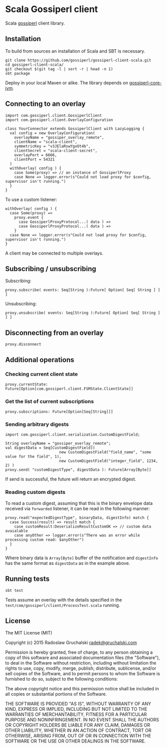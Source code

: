 # Scala Gossiperl client

Scala [gossiperl](http://gossiperl.com) client library.

## Installation

To build from sources an installation of Scala and SBT is necessary.

    git clone https://github.com/gossiperl/gossiperl-client-scala.git
    cd gossiperl-client-scala/
    git checkout $(git tag -l | sort -r | head -n 1)
    sbt package

Deploy in your local Maven or alike. The library depends on [gossiperl-core-jvm](https://github.com/gossiperl/gossiperl-core-jvm).

## Connecting to an overlay

    import com.gossiperl.client.GossiperlClient
    import com.gossiperl.client.OverlayConfiguration

    class YourConnector extends GossiperlClient with LazyLogging {
      val config = new OverlayConfiguration(
        overlayName = "gossiper_overlay_remote",
        clientName = "scala-client",
        symmetricKey = "v3JElaRswYgxOt4b",
        clientSecret = "scala-client-secret",
        overlayPort = 6666,
        clientPort = 54321
      )
      withOverlay( config ) {
        case Some(proxy) => // an instance of GossiperlProxy
        case None => logger.error(s"Could not load proxy for $config, supervisor isn't running.")
      }
    }

To use a custom listener:

    withOverlay( config ) {
      case Some(proxy) =>
        proxy.event {
          case GossiperlProxyProtocol...( data ) =>
          case GossiperlProxyProtocol...( data ) =>
        }
      case None => logger.error(s"Could not load proxy for $config, supervisor isn't running.")
    }

A client may be connected to multiple overlays.

## Subscribing / unsubscribing

Subscribing:

    proxy.subscribe( events: Seq[String ):Future[ Option[ Seq[ String ] ] ]

Unsubscribing:

    proxy.unsubscribe( events: Seq[String ):Future[ Option[ Seq[ String ] ] ]

## Disconnecting from an overlay

    proxy.disconnect

## Additional operations

### Checking current client state

    proxy.currentState: Future[Option[com.gossiperl.client.FSMState.ClientState]]

### Get the list of current subscriptions

    proxy.subscriptions: Future[Option[Seq[String]]]

### Sending arbitrary digests

    import com.gossiperl.client.serialization.CustomDigestField;
    
    String overlayName = "gossiper_overlay_remote";
    val digestData = Seq[CustomDigestField](
                            new CustomDigestField("field_name", "some value for the field", 1),
                            new CustomDigestField("integer_field", 1234, 2) )
    proxy.send( "customDigestType", digestData ): Future[Array[Byte]]

If send is successful, the future will return an encrypted digest.

### Reading custom digests

To read a custom digest, assuming that this is the binary envelope data received via `forwarded` listener, it can be read in the following manner:

    proxy.read("expectedDigestType", binaryData, digestInfo) match {
      case Success(result) => result match {
        case customResult:DeserializeResultCustomOK => // custom data avaialable
        case anyOther => logger.error(s"There was an error while processing custom read: $anyOther")
      } 
    }

Where binary data is `Array[Byte]` buffer of the notification and `digestInfo` has the same format as `digestData` as in the example above.

## Running tests

    sbt test

Tests assume an overlay with the details specified in the `test/com/gossiperl/client/ProcessTest.scala` running.

## License

The MIT License (MIT)

Copyright (c) 2015 Radoslaw Gruchalski <radek@gruchalski.com>

Permission is hereby granted, free of charge, to any person obtaining a copy
of this software and associated documentation files (the "Software"), to deal
in the Software without restriction, including without limitation the rights
to use, copy, modify, merge, publish, distribute, sublicense, and/or sell
copies of the Software, and to permit persons to whom the Software is
furnished to do so, subject to the following conditions:

The above copyright notice and this permission notice shall be included in
all copies or substantial portions of the Software.

THE SOFTWARE IS PROVIDED "AS IS", WITHOUT WARRANTY OF ANY KIND, EXPRESS OR
IMPLIED, INCLUDING BUT NOT LIMITED TO THE WARRANTIES OF MERCHANTABILITY,
FITNESS FOR A PARTICULAR PURPOSE AND NONINFRINGEMENT. IN NO EVENT SHALL THE
AUTHORS OR COPYRIGHT HOLDERS BE LIABLE FOR ANY CLAIM, DAMAGES OR OTHER
LIABILITY, WHETHER IN AN ACTION OF CONTRACT, TORT OR OTHERWISE, ARISING FROM,
OUT OF OR IN CONNECTION WITH THE SOFTWARE OR THE USE OR OTHER DEALINGS IN
THE SOFTWARE.